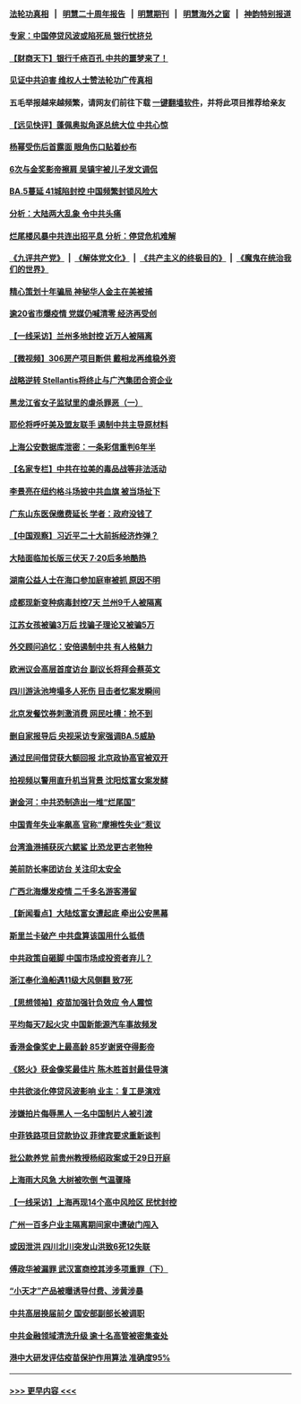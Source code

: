 #### [法轮功真相](https://github.com/gfw-breaker/truth/blob/master/README.md?t=0) &nbsp;&nbsp;|&nbsp;&nbsp; [明慧二十周年报告](https://github.com/gfw-breaker/mh-reports/blob/master/README.md?t=0) &nbsp;&nbsp;|&nbsp;&nbsp;[明慧期刊](https://github.com/gfw-breaker/mh-qikan) &nbsp;&nbsp;|&nbsp;&nbsp; [明慧海外之窗](https://github.com/gfw-breaker/mh-news/blob/master/README.md?t=0) &nbsp;&nbsp;|&nbsp;&nbsp; [神韵特别报道](https://github.com/gfw-breaker/mh-news/blob/master/shenyun.md?t=0)
#### [专家：中国停贷风波或陷死局 银行忧挤兑](../pages/nsc413/n13784052.md?t=07191001) 
#### [【财商天下】银行千疮百孔 中共的噩梦来了！](../pages/nsc413/n13784049.md?t=07191001) 
#### [见证中共迫害 维权人士赞法轮功广传真相](../pages/nsc413/n13783984.md?t=07191001) 
#### 五毛举报越来越频繁，请网友们前往下载 [一键翻墙软件](https://github.com/gfw-breaker/ssr-accounts)，并将此项目推荐给亲友
#### [【远见快评】蓬佩奥拟角逐总统大位 中共心惊](../pages/nsc413/n13783855.md?t=07191001) 
#### [杨幂受伤后首露面 眼角伤口贴着纱布](../pages/nsc413/n13783961.md?t=07191001) 
#### [6次与金奖影帝擦肩 吴镇宇被儿子发文调侃](../pages/nsc413/n13783930.md?t=07191001) 
#### [BA.5蔓延 41城陷封控 中国频繁封锁风险大](../pages/nsc413/n13783876.md?t=07191001) 
#### [分析：大陆两大乱象 令中共头痛](../pages/nsc413/n13783901.md?t=07191001) 
#### [烂尾楼风暴中共连出招平息 分析：停贷危机难解](../pages/nsc413/n13783724.md?t=07191001) 
#### [《九评共产党》](https://github.com/begood0513/9ping.md/blob/master/README.md) &nbsp;|&nbsp; [《解体党文化》](../../../../jtdwh.md/blob/master/README.md)  &nbsp;|&nbsp; [《共产主义的终极目的》](../../../../gczydzjmd.md/blob/master/README.md) &nbsp;|&nbsp; [《魔鬼在统治我们的世界》](../../../../mgztzwmdsj.md/blob/master/README.md) 
#### [精心策划十年骗局 神秘华人金主在美被捕](../pages/nsc413/n13783926.md?t=07191001) 
#### [逾20省市爆疫情 党媒仍喊清零 经济再受创](../pages/nsc413/n13783787.md?t=07191001) 
#### [【一线采访】兰州多地封控 近万人被隔离](../pages/nsc413/n13783548.md?t=07191001) 
#### [【微视频】306房产项目断供 戴相龙再维稳外资](../pages/nsc413/n13783721.md?t=07191001) 
#### [战略逆转 Stellantis将终止与广汽集团合资企业](../pages/nsc413/n13783861.md?t=07191001) 
#### [黑龙江省女子监狱里的虐杀罪恶（一）](../pages/nsc413/n13780871.md?t=07191001) 
#### [耶伦将呼吁美及盟友联手 遏制中共主导原材料](../pages/nsc413/n13783693.md?t=07191001) 
#### [上海公安数据库泄密：一条彩信重判6年半](../pages/nsc413/n13781753.md?t=07191001) 
#### [【名家专栏】中共在拉美的毒品战等非法活动](../pages/nsc413/n13782892.md?t=07191001) 
#### [李景亮在纽约格斗场披中共血旗 被当场扯下](../pages/nsc413/n13783725.md?t=07191001) 
#### [广东山东医保缴费延长 学者：政府没钱了](../pages/nsc413/n13783607.md?t=07191001) 
#### [【中国观察】习近平二十大前拆经济炸弹？](../pages/nsc413/n13783647.md?t=07191001) 
#### [大陆面临加长版三伏天 7·20后多地酷热](../pages/nsc413/n13783638.md?t=07191001) 
#### [湖南公益人士在海口参加庭审被抓 原因不明](../pages/nsc413/n13783643.md?t=07191001) 
#### [成都现新变种病毒封控7天 兰州9千人被隔离](../pages/nsc413/n13783652.md?t=07191001) 
#### [江苏女孩被骗3万后 找骗子理论又被骗5万](../pages/nsc413/n13783623.md?t=07191001) 
#### [外交顾问追忆：安倍遏制中共 有人格魅力](../pages/nsc413/n13783526.md?t=07191001) 
#### [欧洲议会高层首度访台 副议长将拜会蔡英文](../pages/nsc413/n13783640.md?t=07191001) 
#### [四川游泳池垮塌多人死伤 目击者忆案发瞬间](../pages/nsc413/n13783551.md?t=07191001) 
#### [北京发餐饮券刺激消费 网民吐槽：抢不到](../pages/nsc413/n13783528.md?t=07191001) 
#### [删自家报导后 央视采访专家强调BA.5威胁](../pages/nsc413/n13783426.md?t=07191001) 
#### [通过民间借贷获大额回报 北京政协高官被双开](../pages/nsc413/n13783525.md?t=07191001) 
#### [拍视频以警用直升机当背景 沈阳炫富女案发酵](../pages/nsc413/n13783494.md?t=07191001) 
#### [谢金河：中共恐制造出一堆“烂尾国”](../pages/nsc413/n13783459.md?t=07191001) 
#### [中国青年失业率飙高 官称“摩擦性失业”惹议](../pages/nsc413/n13783417.md?t=07191001) 
#### [台湾渔港捕获灰六鳃鲨 比恐龙更古老物种](../pages/nsc413/n13783425.md?t=07191001) 
#### [美前防长率团访台 关注印太安全](../pages/nsc413/n13783251.md?t=07191001) 
#### [广西北海爆发疫情 二千多名游客滞留](../pages/nsc413/n13783315.md?t=07191001) 
#### [【新闻看点】大陆炫富女遭起底 牵出公安黑幕](../pages/nsc413/n13783209.md?t=07191001) 
#### [斯里兰卡破产 中共盘算该国用什么抵债](../pages/nsc413/n13783264.md?t=07191001) 
#### [中共政策自砸脚 中国市场成投资者弃儿？](../pages/nsc413/n13783161.md?t=07191001) 
#### [浙江奉化渔船遇11级大风侧翻 致7死](../pages/nsc413/n13783255.md?t=07191001) 
#### [【思想领袖】疫苗加强针负效应 令人震惊](../pages/nsc413/n13768670.md?t=07191001) 
#### [平均每天7起火灾 中国新能源汽车事故频发](../pages/nsc413/n13783103.md?t=07191001) 
#### [香港金像奖史上最高龄 85岁谢贤夺得影帝](../pages/nsc413/n13783054.md?t=07191001) 
#### [《怒火》获金像奖最佳片 陈木胜首封最佳导演](../pages/nsc413/n13783047.md?t=07191001) 
#### [中共欲淡化停贷风波影响 业主：复工是演戏](../pages/nsc413/n13782957.md?t=07191001) 
#### [涉嫌拍片侮辱黑人 一名中国制片人被引渡](../pages/nsc413/n13782963.md?t=07191001) 
#### [中菲铁路项目贷款协议 菲律宾要求重新谈判](../pages/nsc413/n13782886.md?t=07191001) 
#### [批公款养党 前贵州教授杨绍政案或于29日开庭](../pages/nsc413/n13782827.md?t=07191001) 
#### [上海雨大风急 大树被吹倒 气温骤降](../pages/nsc413/n13782828.md?t=07191001) 
#### [【一线采访】上海再现14个高中风险区 民忧封控](../pages/nsc413/n13782770.md?t=07191001) 
#### [广州一百多户业主隔离期间家中遭破门闯入](../pages/nsc413/n13782812.md?t=07191001) 
#### [或因泄洪 四川北川突发山洪致6死12失联](../pages/nsc413/n13782810.md?t=07191001) 
#### [傅政华被漏罪 武汉富商控其涉多项重罪（下）](../pages/nsc413/n13782749.md?t=07191001) 
#### [“小天才”产品被曝诱导付费、涉黄涉暴](../pages/nsc413/n13782629.md?t=07191001) 
#### [中共高层换届前夕 国安部副部长被调职](../pages/nsc413/n13782702.md?t=07191001) 
#### [中共金融领域清洗升级 逾十名高管被密集查处](../pages/nsc413/n13782694.md?t=07191001) 
#### [港中大研发评估疫苗保护作用算法 准确度95%](../pages/nsc413/n13782688.md?t=07191001) 

----
#### [ >>> 更早内容 <<< ](../indexes/nsc413-earlier.md)
